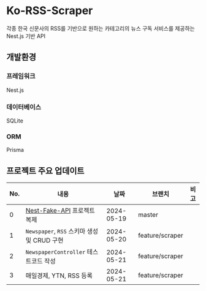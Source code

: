 # Ko-RSS-Scraper

각종 한국 신문사의 RSS를 기반으로 원하는 카테고리의 뉴스 구독 서비스를 제공하는 Nest.js 기반 API

## 개발환경

### 프레임워크

Nest.js

### 데이터베이스

SQLite

### ORM

Prisma

## 프로젝트 주요 업데이트

| No. | 내용                                                                | 날짜         | 브랜치             | 비고 |
|-----|-------------------------------------------------------------------|------------|-----------------|----|
| 0   | [Nest-Fake-API](https://github.com/jilpoom/nest-fake-api) 프로젝트 복제 | 2024-05-19 | master          |    |  
| 1   | `Newspaper`, `RSS` 스키마 생성 및 CRUD 구현                               | 2024-05-20 | feature/scraper |    |
| 2   | `NewspaperController` 테스트코드 작성                                    | 2024-05-21 | feature/scraper |    |
| 3 | 매일경제, YTN, RSS 등록 | 2024-05-21 | feature/scraper | |
